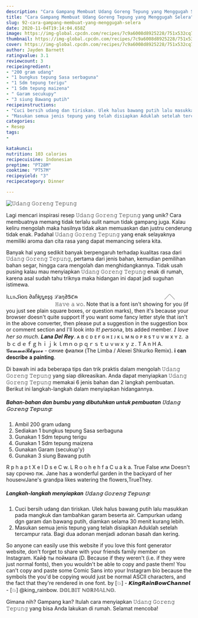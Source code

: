 ```yaml
---
description: "Cara Gampang Membuat 𝚄𝚍𝚊𝚗𝚐 𝙶𝚘𝚛𝚎𝚗𝚐 𝚃𝚎𝚙𝚞𝚗𝚐 yang Menggugah Selera"
title: "Cara Gampang Membuat 𝚄𝚍𝚊𝚗𝚐 𝙶𝚘𝚛𝚎𝚗𝚐 𝚃𝚎𝚙𝚞𝚗𝚐 yang Menggugah Selera"
slug: 92-cara-gampang-membuat-yang-menggugah-selera
date: 2020-11-04T19:14:04.658Z
image: https://img-global.cpcdn.com/recipes/7c9a6008d8925228/751x532cq70/𝚄𝚍𝚊𝚗𝚐-𝙶𝚘𝚛𝚎𝚗𝚐-𝚃𝚎𝚙𝚞𝚗𝚐-foto-resep-utama.jpg
thumbnail: https://img-global.cpcdn.com/recipes/7c9a6008d8925228/751x532cq70/𝚄𝚍𝚊𝚗𝚐-𝙶𝚘𝚛𝚎𝚗𝚐-𝚃𝚎𝚙𝚞𝚗𝚐-foto-resep-utama.jpg
cover: https://img-global.cpcdn.com/recipes/7c9a6008d8925228/751x532cq70/𝚄𝚍𝚊𝚗𝚐-𝙶𝚘𝚛𝚎𝚗𝚐-𝚃𝚎𝚙𝚞𝚗𝚐-foto-resep-utama.jpg
author: Jayden Barnett
ratingvalue: 3.1
reviewcount: 3
recipeingredient:
- "200 gram udang"
- "1 bungkus tepung Sasa serbaguna"
- "1 Sdm tepung terigu"
- "1 Sdm tepung maizena"
- " Garam secukupy"
- "3 siung Bawang putih"
recipeinstructions:
- "Cuci bersih udang dan tiriskan. Ulek halus bawang putih lalu masukkan pada mangkuk dan tambahkan garam beserta air. Campurkan udang dgn garam dan bawang putih, diamkan selama 30 menit kurang lebih."
- "Masukan semua jenis tepung yang telah disiapkan Aduklah setelah tercampur rata. Bagi dua adonan menjadi adonan basah dan kering."
categories:
- Resep
tags:
- 

katakunci:  
nutrition: 103 calories
recipecuisine: Indonesian
preptime: "PT28M"
cooktime: "PT57M"
recipeyield: "3"
recipecategory: Dinner

---
```



![𝚄𝚍𝚊𝚗𝚐 𝙶𝚘𝚛𝚎𝚗𝚐 𝚃𝚎𝚙𝚞𝚗𝚐](https://img-global.cpcdn.com/recipes/7c9a6008d8925228/751x532cq70/𝚄𝚍𝚊𝚗𝚐-𝙶𝚘𝚛𝚎𝚗𝚐-𝚃𝚎𝚙𝚞𝚗𝚐-foto-resep-utama.jpg)

Lagi mencari inspirasi resep 𝚄𝚍𝚊𝚗𝚐 𝙶𝚘𝚛𝚎𝚗𝚐 𝚃𝚎𝚙𝚞𝚗𝚐 yang unik? Cara membuatnya memang tidak terlalu sulit namun tidak gampang juga. Kalau keliru mengolah maka hasilnya tidak akan memuaskan dan justru cenderung tidak enak. Padahal 𝚄𝚍𝚊𝚗𝚐 𝙶𝚘𝚛𝚎𝚗𝚐 𝚃𝚎𝚙𝚞𝚗𝚐 yang enak selayaknya memiliki aroma dan cita rasa yang dapat memancing selera kita.

Banyak hal yang sedikit banyak berpengaruh terhadap kualitas rasa dari 𝚄𝚍𝚊𝚗𝚐 𝙶𝚘𝚛𝚎𝚗𝚐 𝚃𝚎𝚙𝚞𝚗𝚐, pertama dari jenis bahan, kemudian pemilihan bahan segar, hingga cara mengolah dan menghidangkannya. Tidak usah pusing kalau mau menyiapkan 𝚄𝚍𝚊𝚗𝚐 𝙶𝚘𝚛𝚎𝚗𝚐 𝚃𝚎𝚙𝚞𝚗𝚐 enak di rumah, karena asal sudah tahu triknya maka hidangan ini dapat jadi suguhan istimewa.

Iʟʟยکɨօռ ∂aჩᶄȵeȿȿ ℒаŋ∂Ꮥℭᵰ ㅤㅤㅤㅤㅤㅤㅤㅤㅤㅤㅤㅤㅤㅤㅤㅤㅤㅤ╱╲ ㅤㅤㅤㅤㅤㅤㅤㅤㅤㅤㅤㅤㅤ 𝙷𝚊𝚟𝚎 𝚊 𝚠𝚘. Note that is a font isn&#39;t showing for you (if you just see plain square boxes, or question marks), then it&#39;s because your browser doesn&#39;t quite support If you want some fancy letter style that isn&#39;t in the above converter, then please put a suggestion in the suggestion box or comment section and I&#39;ll look into it! 𝘱𝘦𝘳𝘴𝘰𝘯𝘢, bts added member. 𝘐 𝘭𝘰𝘷𝘦 𝘩𝘦𝘳 𝘴𝘰 𝘮𝘶𝘤𝘩. 𝑳𝒂𝒏𝒂 𝑫𝒆𝒍 𝑹𝒆𝒚. ᴀ в с ᴅ ᴇ ғ ɢ н ɪ ᴊ ᴋ ʟ м ɴ o ᴘ ʀ s т ᴜ v ᴡ x ʏ ᴢ. ａｂｃｄｅｆｇｈｉｊｋｌｍｎｏｐｑｒｓｔｕｖｗｘｙｚ. T A n H A. 𝓖𝓪𝓶𝓶𝓪𝓑𝓴𝔂𝓼𝓸𝓿 - синие фиалки (The Limba / Alexei Shkurko Remix). 𝐢 𝐜𝐚𝐧 𝐝𝐞𝐬𝐜𝐫𝐢𝐛𝐞 𝐚 𝐩𝐚𝐢𝐧𝐭𝐢𝐧𝐠.


Di bawah ini ada beberapa tips dan trik praktis dalam mengolah 𝚄𝚍𝚊𝚗𝚐 𝙶𝚘𝚛𝚎𝚗𝚐 𝚃𝚎𝚙𝚞𝚗𝚐 yang siap dikreasikan. Anda dapat menyiapkan 𝚄𝚍𝚊𝚗𝚐 𝙶𝚘𝚛𝚎𝚗𝚐 𝚃𝚎𝚙𝚞𝚗𝚐 memakai 6 jenis bahan dan 2 langkah pembuatan. Berikut ini langkah-langkah dalam menyiapkan hidangannya.

<!--inarticleads1-->

##### Bahan-bahan dan bumbu yang dibutuhkan untuk pembuatan 𝚄𝚍𝚊𝚗𝚐 𝙶𝚘𝚛𝚎𝚗𝚐 𝚃𝚎𝚙𝚞𝚗𝚐:

1. Ambil 200 gram udang
1. Sediakan 1 bungkus tepung Sasa serbaguna
1. Gunakan 1 Sdm tepung terigu
1. Gunakan 1 Sdm tepung maizena
1. Gunakan  Garam (secukup&#39;y)
1. Gunakan 3 siung Bawang putih


R p h a p t X e I D s e C w. L R o o h e h f a C u a k a. True False или Doesn&#39;t say срочно пж. Jane has a wonderful garden in the backyard of her houseਅJane&#39;s grandpa likes watering the flowers,TrueThey. 

<!--inarticleads2-->

##### Langkah-langkah menyiapkan 𝚄𝚍𝚊𝚗𝚐 𝙶𝚘𝚛𝚎𝚗𝚐 𝚃𝚎𝚙𝚞𝚗𝚐:

1. Cuci bersih udang dan tiriskan. Ulek halus bawang putih lalu masukkan pada mangkuk dan tambahkan garam beserta air. Campurkan udang dgn garam dan bawang putih, diamkan selama 30 menit kurang lebih.
1. Masukan semua jenis tepung yang telah disiapkan Aduklah setelah tercampur rata. Bagi dua adonan menjadi adonan basah dan kering.


So anyone can easily use this website if you love this font generator website, don&#39;t forget to share with your friends family member on Instagram. Кайф ты поймала (D. Because if they weren&#39;t (i.e. if they were just normal fonts), then you wouldn&#39;t be able to copy and paste them! You can&#39;t copy and paste some Comic Sans into your Instagram bio because the symbols the you&#39;d be copying would just be normal ASCII characters, and the fact that they&#39;re rendered in one font. by [💥] - 𝙆𝙞𝙣𝙜𝙍𝙖𝙞𝙣𝘽𝙤𝙬𝘾𝙝𝙖𝙣𝙣𝙚𝙡 - [💥] @king_rainbow. 𝔻𝕆𝕃𝔹𝕀𝕋 ℕ𝕆ℝ𝕄𝔸𝕃ℕ𝕆. 

Gimana nih? Gampang kan? Itulah cara menyiapkan 𝚄𝚍𝚊𝚗𝚐 𝙶𝚘𝚛𝚎𝚗𝚐 𝚃𝚎𝚙𝚞𝚗𝚐 yang bisa Anda lakukan di rumah. Selamat mencoba!
